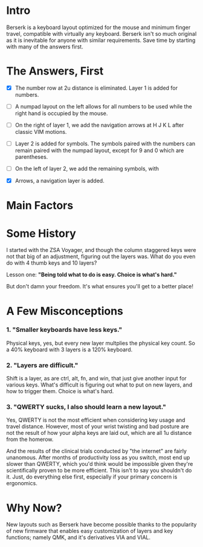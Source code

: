 # Intro
Berserk is a keyboard layout optimized for the mouse and minimum finger travel, compatible with virtually any keyboard. Berserk isn't so much original as it is inevitable for anyone with similar requirements. Save time by starting with many of the answers first.

# The Answers, First

- [x] The number row at 2u distance is eliminated. Layer 1 is added for numbers.
- [ ] A numpad layout on the left allows for all numbers to be used while the right hand is occupied by the mouse.
- [ ] On the right of layer 1, we add the navigation arrows at H J K L after classic VIM motions.
- [ ] Layer 2 is added for symbols. The symbols paired with the numbers can remain paired with the numpad layout, except for 9 and 0 which are parentheses.
- [ ] On the left of layer 2, we add the remaining symbols, with 

- [x] Arrows, a navigation layer is added.


# Main Factors



# Some History

I started with the ZSA Voyager, and though the column staggered keys were not that big of an adjustment, figuring out the layers was. What do you even do with 4 thumb keys and 10 layers?

Lesson one: **"Being told what to do is easy. Choice is what's hard."**

But don't damn your freedom. It's what ensures you'll get to a better place!

# A Few Misconceptions

### 1. "Smaller keyboards have less keys."

Physical keys, yes, but every new layer multplies the physical key count. So a 40% keyboard with 3 layers is a 120% keyboard.
   
### 2. "Layers are difficult."

Shift is a layer, as are ctrl, alt, fn, and win, that just give another input for various keys. What's difficult is figuring out what to put on new layers, and how to trigger them. Choice is what's hard.

### 3. "QWERTY sucks, I also should learn a new layout."

Yes, QWERTY is not the most efficient when considering key usage and travel distance. However, most of your wrist twisting and bad posture are not the result of how your alpha keys are laid out, which are all 1u distance from the homerow. 

And the results of the clinical trials conducted by "the internet" are fairly unanomous. After months of productivity loss as you switch, most end up slower than QWERTY, which you'd think would be impossible given they're scientifically proven to be more efficient. This isn't to say you shouldn't do it. Just, do everything else first, especially if your primary concern is ergonomics.


# Why Now?

New layouts such as Berserk have become possible thanks to the popularity of new firmware that enables easy customization of layers and key functions; namely QMK, and it's derivatives VIA and VIAL.







